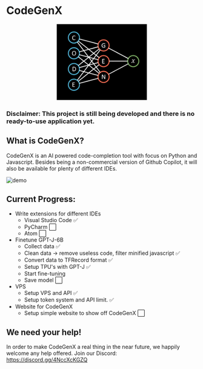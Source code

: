 # CodeGenX

<p align="center">
  <img src="assets/logo.png" height=200 />
<p/>

### Disclaimer: This project is still being developed and there is no ready-to-use application yet.

## What is CodeGenX?
CodeGenX is an AI powered code-completion tool with focus on Python and Javascript. Besides being a non-commercial version of Github Copilot, it will also be available for plenty of different IDEs. 

![demo](https://user-images.githubusercontent.com/61938694/135526136-d40c47b9-7c54-4fec-b031-d2760c19a10a.gif)

## Current Progress:

- Write extensions for different IDEs
  - Visual Studio Code ✅
  - PyCharm ⬜
  - Atom ⬜
- Finetune GPT-J-6B
  - Collect data ✅
  - Clean data -> remove useless code, filter minified javascript ✅
  - Convert data to TFRecord format ✅
  - Setup TPU's with GPT-J ✅
  - Start fine-tuning 
  - Save model ⬜
- VPS
  - Setup VPS and API ✅
  - Setup token system and API limit. ✅
- Website for CodeGenX 
  - Setup simple website to show off CodeGenX ⬜

## We need your help!
In order to make CodeGenX a real thing in the near future, we happily welcome any help offered.
Join our Discord: https://discord.gg/4NccXcKGZQ 
